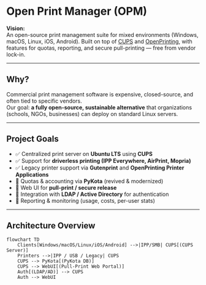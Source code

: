 # Open Print Manager (OPM)

**Vision:**  
An open-source print management suite for mixed environments (Windows, macOS, Linux, iOS, Android). Built on top of [CUPS](https://openprinting.github.io/cups/) and [OpenPrinting](https://openprinting.github.io/), with features for quotas, reporting, and secure pull-printing — free from vendor lock-in.

---

## Why?
Commercial print management software is expensive, closed-source, and often tied to specific vendors.  
Our goal: **a fully open-source, sustainable alternative** that organizations (schools, NGOs, businesses) can deploy on standard Linux servers.

---

## Project Goals
- ✅ Centralized print server on **Ubuntu LTS** using **CUPS**  
- ✅ Support for **driverless printing (IPP Everywhere, AirPrint, Mopria)**  
- ✅ Legacy printer support via **Gutenprint** and **OpenPrinting Printer Applications**  
- 🚧 Quotas & accounting via **PyKota** (revived & modernized)  
- 🚧 Web UI for **pull-print / secure release**  
- 🚧 Integration with **LDAP / Active Directory** for authentication  
- 🚧 Reporting & monitoring (usage, costs, per-user stats)  

---

## Architecture Overview

```mermaid
flowchart TD
    Clients[Windows/macOS/Linux/iOS/Android] -->|IPP/SMB| CUPS[(CUPS Server)]
    Printers -->|IPP / USB / Legacy| CUPS
    CUPS --> PyKota[(PyKota DB)]
    CUPS --> WebUI[(Pull-Print Web Portal)]
    Auth[(LDAP/AD)] --> CUPS
    Auth --> WebUI
